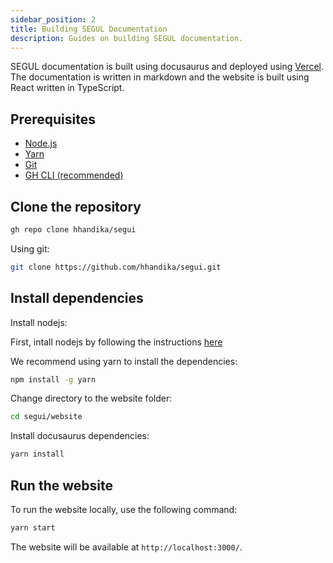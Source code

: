 ```yaml
---
sidebar_position: 2
title: Building SEGUL Documentation
description: Guides on building SEGUL documentation.
---
```


SEGUL documentation is built using docusaurus and deployed using [Vercel](https://vercel.com/). The documentation is written in markdown and the website is built using React written in TypeScript.

## Prerequisites

- [Node.js](https://nodejs.org/en/)
- [Yarn](https://yarnpkg.com/getting-started/install)
- [Git](https://git-scm.com/downloads)
- [GH CLI (recommended)](https://cli.github.com/)

## Clone the repository

```bash
gh repo clone hhandika/segui
```

Using git:

```bash
git clone https://github.com/hhandika/segui.git
```

## Install dependencies

Install nodejs:

First, intall nodejs by following the instructions [here](https://nodejs.org/en/)

We recommend using yarn to install the dependencies:

```bash
npm install -g yarn
```

Change directory to the website folder:

```bash
cd segui/website
```

Install docusaurus dependencies:

```bash
yarn install
```

## Run the website

To run the website locally, use the following command:

```bash
yarn start
```

The website will be available at `http://localhost:3000/`.

